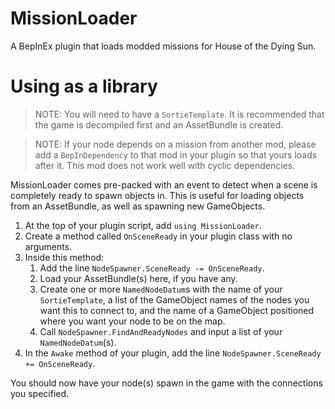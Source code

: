 # MissionLoader
A BepInEx plugin that loads modded missions for House of the Dying Sun.
# Using as a library
> NOTE: You will need to have a `SortieTemplate`. It is recommended that the game is decompiled first and an AssetBundle is created.

> NOTE: If your node depends on a mission from another mod, please add a `BepInDependency` to that mod in your plugin so that yours loads after it. This mod does not work well with cyclic dependencies.

MissionLoader comes pre-packed with an event to detect when a scene is completely ready to spawn objects in. This is useful for loading objects from an AssetBundle, as well as spawning new GameObjects.
1. At the top of your plugin script, add `using MissionLoader`.
2. Create a method called `OnSceneReady` in your plugin class with no arguments.
3. Inside this method:
	1. Add the line `NodeSpawner.SceneReady -= OnSceneReady`.
	2. Load your AssetBundle(s) here, if you have any.
	3. Create one or more `NamedNodeDatum`s with the name of your `SortieTemplate`, a list of the GameObject names of the nodes you want this to connect to, and the name of a GameObject positioned where you want your node to be on the map.
	4. Call `NodeSpawner.FindAndReadyNodes` and input a list of your `NamedNodeDatum`(s).
4. In the `Awake` method of your plugin, add the line `NodeSpawner.SceneReady += OnSceneReady`.

You should now have your node(s) spawn in the game with the connections you specified.